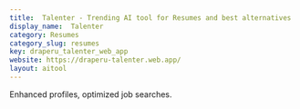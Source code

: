```yaml
---
title:  Talenter - Trending AI tool for Resumes and best alternatives
display_name:  Talenter
category: Resumes
category_slug: resumes
key: draperu_talenter_web_app
website: https://draperu-talenter.web.app/
layout: aitool
---
```


Enhanced profiles, optimized job searches.
